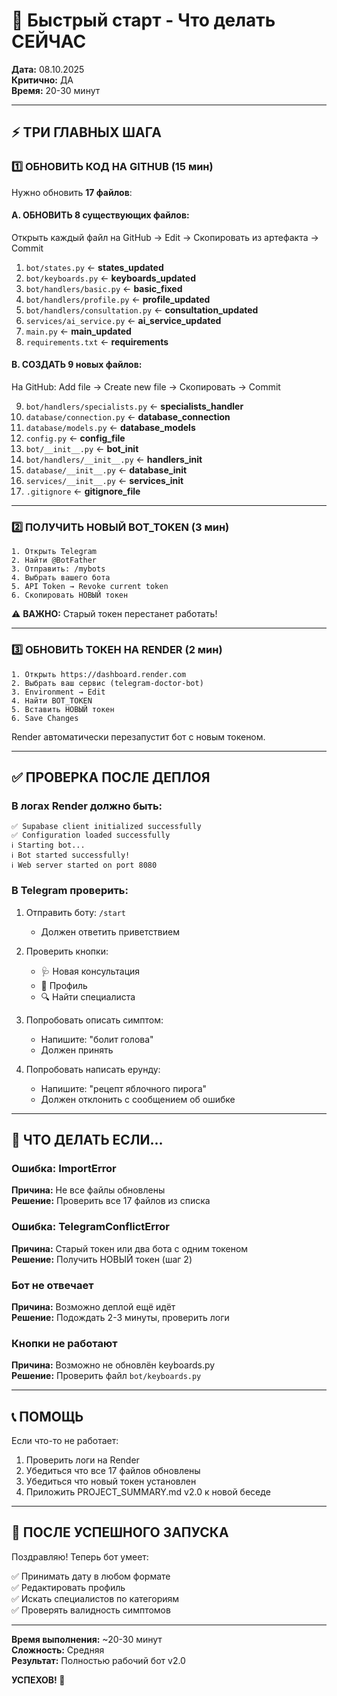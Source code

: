# 🚀 Быстрый старт - Что делать СЕЙЧАС

**Дата:** 08.10.2025  
**Критично:** ДА  
**Время:** 20-30 минут

---

## ⚡ ТРИ ГЛАВНЫХ ШАГА

### 1️⃣ ОБНОВИТЬ КОД НА GITHUB (15 мин)

Нужно обновить **17 файлов**:

#### A. ОБНОВИТЬ 8 существующих файлов:

Открыть каждый файл на GitHub → Edit → Скопировать из артефакта → Commit

1. `bot/states.py` ← **states_updated**
2. `bot/keyboards.py` ← **keyboards_updated**
3. `bot/handlers/basic.py` ← **basic_fixed**
4. `bot/handlers/profile.py` ← **profile_updated**
5. `bot/handlers/consultation.py` ← **consultation_updated**
6. `services/ai_service.py` ← **ai_service_updated**
7. `main.py` ← **main_updated**
8. `requirements.txt` ← **requirements**

#### B. СОЗДАТЬ 9 новых файлов:

На GitHub: Add file → Create new file → Скопировать → Commit

9. `bot/handlers/specialists.py` ← **specialists_handler**
10. `database/connection.py` ← **database_connection**
11. `database/models.py` ← **database_models**
12. `config.py` ← **config_file**
13. `bot/__init__.py` ← **bot_init**
14. `bot/handlers/__init__.py` ← **handlers_init**
15. `database/__init__.py` ← **database_init**
16. `services/__init__.py` ← **services_init**
17. `.gitignore` ← **gitignore_file**

---

### 2️⃣ ПОЛУЧИТЬ НОВЫЙ BOT_TOKEN (3 мин)

```
1. Открыть Telegram
2. Найти @BotFather
3. Отправить: /mybots
4. Выбрать вашего бота
5. API Token → Revoke current token
6. Скопировать НОВЫЙ токен
```

⚠️ **ВАЖНО:** Старый токен перестанет работать!

---

### 3️⃣ ОБНОВИТЬ ТОКЕН НА RENDER (2 мин)

```
1. Открыть https://dashboard.render.com
2. Выбрать ваш сервис (telegram-doctor-bot)
3. Environment → Edit
4. Найти BOT_TOKEN
5. Вставить НОВЫЙ токен
6. Save Changes
```

Render автоматически перезапустит бот с новым токеном.

---

## ✅ ПРОВЕРКА ПОСЛЕ ДЕПЛОЯ

### В логах Render должно быть:

```
✅ Supabase client initialized successfully
✅ Configuration loaded successfully
ℹ️ Starting bot...
ℹ️ Bot started successfully!
ℹ️ Web server started on port 8080
```

### В Telegram проверить:

1. Отправить боту: `/start`
   - Должен ответить приветствием
   
2. Проверить кнопки:
   - 🩺 Новая консультация
   - 👤 Профиль
   - 🔍 Найти специалиста
   
3. Попробовать описать симптом:
   - Напишите: "болит голова"
   - Должен принять
   
4. Попробовать написать ерунду:
   - Напишите: "рецепт яблочного пирога"
   - Должен отклонить с сообщением об ошибке

---

## 🐛 ЧТО ДЕЛАТЬ ЕСЛИ...

### Ошибка: ImportError
**Причина:** Не все файлы обновлены  
**Решение:** Проверить все 17 файлов из списка

### Ошибка: TelegramConflictError
**Причина:** Старый токен или два бота с одним токеном  
**Решение:** Получить НОВЫЙ токен (шаг 2)

### Бот не отвечает
**Причина:** Возможно деплой ещё идёт  
**Решение:** Подождать 2-3 минуты, проверить логи

### Кнопки не работают
**Причина:** Возможно не обновлён keyboards.py  
**Решение:** Проверить файл `bot/keyboards.py`

---

## 📞 ПОМОЩЬ

Если что-то не работает:
1. Проверить логи на Render
2. Убедиться что все 17 файлов обновлены
3. Убедиться что новый токен установлен
4. Приложить PROJECT_SUMMARY.md v2.0 к новой беседе

---

## 🎉 ПОСЛЕ УСПЕШНОГО ЗАПУСКА

Поздравляю! Теперь бот умеет:

✅ Принимать дату в любом формате  
✅ Редактировать профиль  
✅ Искать специалистов по категориям  
✅ Проверять валидность симптомов  

---

**Время выполнения:** ~20-30 минут  
**Сложность:** Средняя  
**Результат:** Полностью рабочий бот v2.0

**УСПЕХОВ! 🚀**
